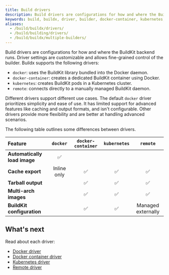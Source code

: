 ```yaml
---
title: Build drivers
description: Build drivers are configurations for how and where the BuildKit backend runs.
keywords: build, buildx, driver, builder, docker-container, kubernetes, remote
aliases:
  - /build/buildx/drivers/
  - /build/building/drivers/
  - /build/buildx/multiple-builders/
---
```


Build drivers are configurations for how and where the BuildKit backend runs.
Driver settings are customizable and allows fine-grained control of the builder.
Buildx supports the following drivers:

- `docker`: uses the BuildKit library bundled into the Docker daemon.
- `docker-container`: creates a dedicated BuildKit container using Docker.
- `kubernetes`: creates BuildKit pods in a Kubernetes cluster.
- `remote`: connects directly to a manually managed BuildKit daemon.

Different drivers support different use cases. The default `docker` driver
prioritizes simplicity and ease of use. It has limited support for advanced
features like caching and output formats, and isn't configurable. Other drivers
provide more flexibility and are better at handling advanced scenarios.

The following table outlines some differences between drivers.

| Feature                      |  `docker`   | `docker-container` | `kubernetes` |      `remote`      |
| :--------------------------- | :---------: | :----------------: | :----------: | :----------------: |
| **Automatically load image** |     ✅      |                    |              |                    |
| **Cache export**             | Inline only |         ✅         |      ✅      |         ✅         |
| **Tarball output**           |             |         ✅         |      ✅      |         ✅         |
| **Multi-arch images**        |             |         ✅         |      ✅      |         ✅         |
| **BuildKit configuration**   |             |         ✅         |      ✅      | Managed externally |

## What's next

Read about each driver:

- [Docker driver](./docker.md)
- [Docker container driver](./docker-container.md)
- [Kubernetes driver](./kubernetes.md)
- [Remote driver](./remote.md)
